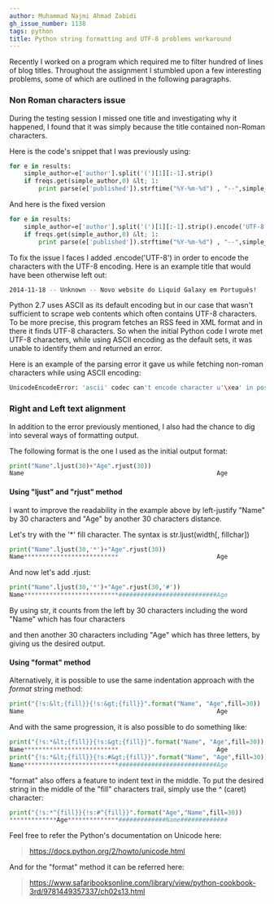 ```yaml
---
author: Muhammad Najmi Ahmad Zabidi
gh_issue_number: 1138
tags: python
title: Python string formatting and UTF-8 problems workaround
---
```


Recently I worked on a program which required me to filter hundred of lines of blog titles. Throughout the assignment I stumbled upon a few interesting problems, some of which are outlined in the following paragraphs. 

### Non Roman characters issue

During the testing session I missed one title and investigating why it happened, I found that it was simply because the title contained non-Roman characters.

Here is the code's snippet that I was previously using:

```python
for e in results:                                                                                                                        
    simple_author=e['author'].split('(')[1][:-1].strip()                                                             
    if freqs.get(simple_author,0) &lt; 1:                                                                                               
        print parse(e['published']).strftime("%Y-%m-%d") , "--",simple_author, "--", e['title']
```

And here is the fixed version

```python
for e in results:                                                                                                                        
    simple_author=e['author'].split('(')[1][:-1].strip().encode('UTF-8')                                                             
    if freqs.get(simple_author,0) &lt; 1:                                                                                               
        print parse(e['published']).strftime("%Y-%m-%d") , "--",simple_author, "--", e['title'].encode('UTF-8') 
```

To fix the issue I faces I added .encode('UTF-8') in order to encode the characters with the UTF-8 encoding. Here is an example title that would have been otherwise left out:

```bash
2014-11-18 -- Unknown -- Novo website do Liquid Galaxy em Português!
```

Python 2.7 uses ASCII as its default encoding but in our case that wasn't sufficient to scrape web contents which often contains UTF-8 characters. To be more precise, this program fetches an RSS feed in XML format and in there it finds UTF-8 characters. So when the initial Python code I wrote met UTF-8 characters, while using ASCII encoding as the default sets, it was unable to identify them and returned an error.

Here is an example of the parsing error it gave us while fetching non-roman characters while using ASCII encoding:

```bash
UnicodeEncodeError: 'ascii' codec can't encode character u'\xea' in position 40: ordinal not in range(128)
```

### Right and Left text alignment

In addition to the error previously mentioned, I also had the chance to dig into several ways of formatting output.

The following format is the one I used as the initial output format:

```python
print("Name".ljust(30)+"Age".rjust(30))
Name                                                     Age
```

#### Using "ljust" and "rjust" method

I want to improve the readability in the example above by left-justify "Name" by 30 characters and "Age" by another 30 characters distance.

Let's try with the '*' fill character. The syntax is str.ljust(width[, fillchar])

```python
print("Name".ljust(30,'*')+"Age".rjust(30))
Name**************************                           Age
```

And now let's add .rjust:

```python
print("Name".ljust(30,'*')+"Age".rjust(30,'#'))
Name**************************###########################Age
```

By using str, it counts from the left by 30 characters including the word "Name" which has four characters

and then another 30 characters including "Age" which has three letters, by giving us the desired output.

#### Using "format" method

Alternatively, it is possible to use the same indentation approach with the *format* string method:

```python
print("{!s:&lt;{fill}}{!s:&gt;{fill}}".format("Name", "Age",fill=30))
Name                                                     Age
```

And with the same progression, it is also possible to do something like:

```python
print("{!s:*&lt;{fill}}{!s:&gt;{fill}}".format("Name", "Age",fill=30))
Name**************************                           Age
print("{!s:*&lt;{fill}}{!s:#&gt;{fill}}".format("Name", "Age",fill=30))
Name**************************###########################Age
```

"format" also offers a feature to indent text in the middle. To put the desired string in the middle of the "fill" characters trail, simply use the ^ (caret) character:

```python
print("{!s:*^{fill}}{!s:#^{fill}}".format("Age","Name",fill=30))
*************Age**************#############Name#############
```

Feel free to refer the Python's documentation on Unicode here:

> https://docs.python.org/2/howto/unicode.html

And for the "format" method it can be referred here:

> https://www.safaribooksonline.com/library/view/python-cookbook-3rd/9781449357337/ch02s13.html


